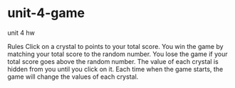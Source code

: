 # unit-4-game
unit 4 hw

Rules
Click on a crystal to points to your total score.
You win the game by matching your total score to the random number.
You lose the game if your total score goes above the random number.
The value of each crystal is hidden from you until you click on it.
Each time when the game starts, the game will change the values of each crystal.
